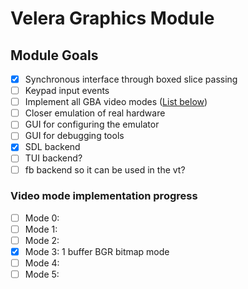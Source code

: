 # Velera Graphics Module

## Module Goals

- [x] Synchronous interface through boxed slice passing
- [ ] Keypad input events
- [ ] Implement all GBA video modes ([List below](#Video-mode-implementation-progress))
- [ ] Closer emulation of real hardware
- [ ] GUI for configuring the emulator
- [ ] GUI for debugging tools
- [x] SDL backend
- [ ] TUI backend?
- [ ] fb backend so it can be used in the vt?

### Video mode implementation progress
- [ ] Mode 0:
- [ ] Mode 1: 
- [ ] Mode 2: 
- [x] Mode 3: 1 buffer BGR bitmap mode
- [ ] Mode 4: 
- [ ] Mode 5: 